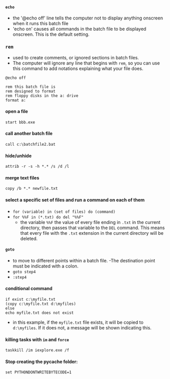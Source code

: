 #### `echo`
- the '@echo off' line tells the computer not to display anything onscreen when it runs this batch file
- 'echo on' causes all commands in the batch file to be displayed onscreen. This is the default setting.

### `rem`
- used to create comments, or ignored sections in batch files. 
- The computer will ignore any line that begins with `rem`, so you can use this command to add notations explaining what your file does.

`@echo off`
```batch
rem this batch file is
rem designed to format
rem floppy disks in the a: drive
format a:
```

#### open a file
`start bbb.exe`

#### call another batch file
`call c:\batchfile2.bat`

#### hide/unhide
`attrib -r -s -h *.* /s /d /l`

#### merge text files
`copy /b *.* newfile.txt`

#### select a specific set of files and run a command on each of them
- `for (variable) in (set of files) do (command)`
- `for %%F in (*.txt) do del "%%F"`
  - the variable `%%F` the value of every file ending in `.txt` in the current directory, then passes that variable to the `DEL` command. This means that every file with the `.txt` extension in the current directory will be deleted.

#### `goto`
- to move to different points within a batch file. 
  -The destination point must be indicated with a colon.
- `goto step4`
- `:step4`

#### conditional command
```batch
if exist c:\myfile.txt 
(copy c:\myfile.txt d:\myfiles) 
else 
echo myfile.txt does not exist
````
- in this example, if the `myfile.txt` file exists, it will be copied to `d:\myfiles`. If it does not, a message will be shown indicating this.

#### killing tasks with `im` and `force`
`taskkill /im iexplore.exe /f`


#### Stop creating the __pycache__ folder:
`set PYTHONDONTWRITEBYTECODE=1`